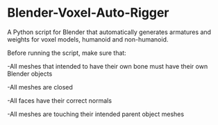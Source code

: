 # Blender-Voxel-Auto-Rigger
A Python script for Blender that automatically generates armatures and weights for voxel models, humanoid and non-humanoid.

Before running the script, make sure that:

-All meshes that intended to have their own bone must have their own Blender objects

-All meshes are closed 

-All faces have their correct normals

-All meshes are touching their intended parent object meshes
